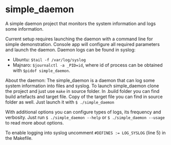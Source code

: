 # simple_daemon
A simple daemon project that monitors the system information and logs some information.

Current setup requires launching the daemon with a command line for simple demonstration. Console app will configure all required parameters and launch the daemon. Daemon logs can be found in syslog:
- Ubuntu:  `$tail -f /var/log/syslog`  
- Majnaro: `$journalctl -a _PID=id`, where id of process can be obtained with `$pidof simple_daemon`.

About the daemon: The simple_daemon is a daemon that can log some system information into files and syslog.
To launch simple_daemon clone the project and just use `make` in source folder. In .build folder you can find build artefacts and target file.
Copy of the target file you can find in source folder as well. Just launch it with `$ ./simple_daemon`

With additional options you can configure types of logs, its frequency and verbosity.
Just run `$ ./simple_daemon --help` or `$ ./simple_daemon --usage` to read more about options.

To enable logging into syslog uncomment `#DEFINES := LOG_SYSLOG` (line 5) in the Makefile.
